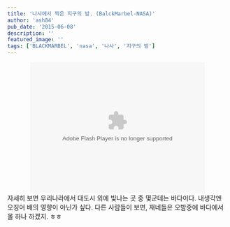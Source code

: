 ```yaml
---
title: '나사에서 찍은 지구의 밤. (BalckMarbel-NASA)'
author: 'ash84'
pub_date: '2015-06-08'
description: ''
featured_image: ''
tags: ['BLACKMARBEL', 'nasa', '나사', '지구의 밤']
---
```



<center>  
<object height="300" width="400"><param name="flashvars" value="offsite=true&lang=ko-kr&page_show_url=%2Fphotos%2Fgsfc%2Fsets%2F72157632175125121%2Fshow%2F&page_show_back_url=%2Fphotos%2Fgsfc%2Fsets%2F72157632175125121%2F&set_id=72157632175125121&jump_to="></param><param name="movie" value="http://www.flickr.com/apps/slideshow/show.swf?v=122138"></param><param name="allowFullScreen" value="true"></param><embed allowfullscreen="true" flashvars="offsite=true&lang=ko-kr&page_show_url=%2Fphotos%2Fgsfc%2Fsets%2F72157632175125121%2Fshow%2F&page_show_back_url=%2Fphotos%2Fgsfc%2Fsets%2F72157632175125121%2F&set_id=72157632175125121&jump_to=" height="300" src="http://www.flickr.com/apps/slideshow/show.swf?v=122138" type="application/x-shockwave-flash" width="400"></embed></object>  
</center><div></div><span style="font-size: 11pt;"></span><span style="font-size: 11pt;">자세히 보면 우리나라에서 대도시 외에 빛나는 곳 중 몇군데는 바다이다. 내생각엔 오징어 배의 영향이 아닌가 싶다. 다른 사람들이 보면, 재네들은 오밤중에 바다에서 몰 하나 하겠지. ㅎㅎ </span>



